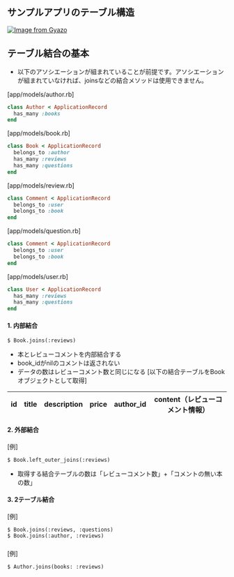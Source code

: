 ## サンプルアプリのテーブル構造
[![Image from Gyazo](https://t.gyazo.com/teams/diveintocode/4cc6ee847b174f22207ca8acbe87655b.png)](https://diveintocode.gyazo.com/4cc6ee847b174f22207ca8acbe87655b)

## テーブル結合の基本
- 以下のアソシエーションが組まれていることが前提です。アソシエーションが組まれていなければ、joinsなどの結合メソッドは使用できません。

[app/models/author.rb]
```rb
class Author < ApplicationRecord
  has_many :books
end
```
[app/models/book.rb]
```rb
class Book < ApplicationRecord
  belongs_to :author
  has_many :reviews
  has_many :questions
end
```
[app/models/review.rb]
```rb
class Comment < ApplicationRecord
  belongs_to :user
  belongs_to :book
end
```
[app/models/question.rb]
```rb
class Comment < ApplicationRecord
  belongs_to :user
  belongs_to :book
end
```
[app/models/user.rb]
```rb
class User < ApplicationRecord
  has_many :reviews
  has_many :questions
end
```
#### 1. 内部結合
```
$ Book.joins(:reviews)
```
- 本とレビューコメントを内部結合する
- book_idがnilのコメントは返されない
- データの数はレビューコメント数と同じになる
[以下の結合テーブルをBookオブジェクトとして取得]

|id|title|description|price|author_id|content（レビューコメント情報）|
|--|--|--|--|--|--|

#### 2. 外部結合
[例]
```
$ Book.left_outer_joins(:reviews)
```
- 取得する結合テーブルの数は「レビューコメント数」+「コメントの無い本の数」

#### 3. 2テーブル結合
[例]
```
$ Book.joins(:reviews, :questions)
$ Book.joins(:author, :reviews)
```
### 

[例]
```
$ Author.joins(books: :reviews)
```
